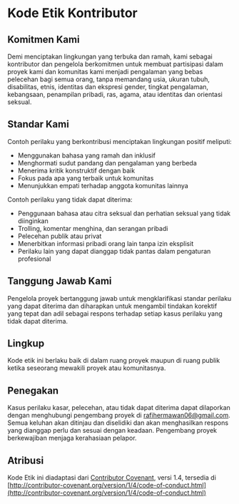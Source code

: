 # Kode Etik Kontributor

## Komitmen Kami

Demi menciptakan lingkungan yang terbuka dan ramah, kami sebagai kontributor dan pengelola berkomitmen untuk membuat partisipasi dalam proyek kami dan komunitas kami menjadi pengalaman yang bebas pelecehan bagi semua orang, tanpa memandang usia, ukuran tubuh, disabilitas, etnis, identitas dan ekspresi gender, tingkat pengalaman, kebangsaan, penampilan pribadi, ras, agama, atau identitas dan orientasi seksual.

## Standar Kami

Contoh perilaku yang berkontribusi menciptakan lingkungan positif meliputi:

- Menggunakan bahasa yang ramah dan inklusif
- Menghormati sudut pandang dan pengalaman yang berbeda
- Menerima kritik konstruktif dengan baik
- Fokus pada apa yang terbaik untuk komunitas
- Menunjukkan empati terhadap anggota komunitas lainnya

Contoh perilaku yang tidak dapat diterima:

- Penggunaan bahasa atau citra seksual dan perhatian seksual yang tidak diinginkan
- Trolling, komentar menghina, dan serangan pribadi
- Pelecehan publik atau privat
- Menerbitkan informasi pribadi orang lain tanpa izin eksplisit
- Perilaku lain yang dapat dianggap tidak pantas dalam pengaturan profesional

## Tanggung Jawab Kami

Pengelola proyek bertanggung jawab untuk mengklarifikasi standar perilaku yang dapat diterima dan diharapkan untuk mengambil tindakan korektif yang tepat dan adil sebagai respons terhadap setiap kasus perilaku yang tidak dapat diterima.

## Lingkup

Kode etik ini berlaku baik di dalam ruang proyek maupun di ruang publik ketika seseorang mewakili proyek atau komunitasnya.

## Penegakan

Kasus perilaku kasar, pelecehan, atau tidak dapat diterima dapat dilaporkan dengan menghubungi pengembang proyek di rafihermawan06@gmail.com. Semua keluhan akan ditinjau dan diselidiki dan akan menghasilkan respons yang dianggap perlu dan sesuai dengan keadaan. Pengembang proyek berkewajiban menjaga kerahasiaan pelapor.

## Atribusi

Kode Etik ini diadaptasi dari [Contributor Covenant][homepage], versi 1.4, tersedia di [http://contributor-covenant.org/version/1/4/code-of-conduct.html](http://contributor-covenant.org/version/1/4/code-of-conduct.html)

[homepage]: http://contributor-covenant.org
